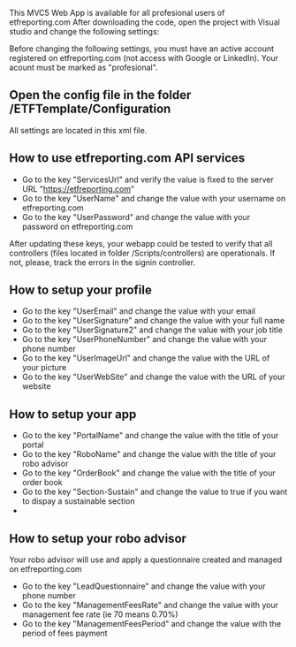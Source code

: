 This MVC5 Web App is available for all profesional users of etfreporting.com
After downloading the code, open the project with Visual studio and change the following settings:

Before changing the following settings, you must have an active account registered on etfreporting.com (not access with Google or LinkedIn). Your acount must be marked as "profesional".

## Open the  config file in the folder /ETFTemplate/Configuration 
All settings are located in this xml file.

## How to use etfreporting.com API services
- Go to the key "ServicesUrl" and verify the value is fixed to the server URL "https://etfreporting.com"
- Go to the key "UserName" and change the value with your username on etfreporting.com
- Go to the key "UserPassword" and change the value with your password on etfreporting.com

After updating these keys, your webapp could be tested to verify that all controllers (files located in folder /Scripts/controllers) are operationals. If not, please, track the errors in the signin controller.

## How to setup your profile
- Go to the key "UserEmail" and change the value with your email
- Go to the key "UserSignature" and change the value with your full name
- Go to the key "UserSignature2" and change the value with your job title
- Go to the key "UserPhoneNumber" and change the value with your phone number
- Go to the key "UserImageUrl" and change the value with the URL of your picture
- Go to the key "UserWebSite" and change the value with the URL of your website

## How to setup your app
- Go to the key "PortalName" and change the value with the title of your portal
- Go to the key "RoboName" and change the value with the title of your robo advisor
- Go to the key "OrderBook" and change the value with the title of your order book
- Go to the key "Section-Sustain" and change the value to true if you want to dispay a sustainable section
- 
## How to setup your robo advisor
Your robo advisor will use and apply a questionnaire created and managed on etfreporting.com
- Go to the key "LeadQuestionnaire" and change the value with your phone number
- Go to the key "ManagementFeesRate" and change the value with your management fee rate (ie 70 means 0.70%)
- Go to the key "ManagementFeesPeriod" and change the value with the period of fees payment 
